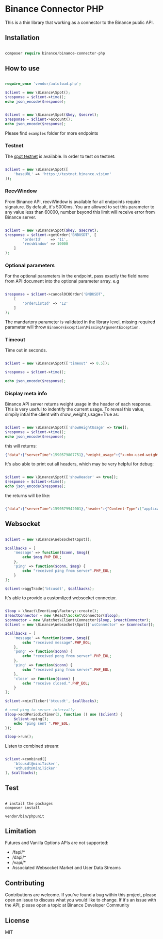 # Binance Connector PHP

This is a thin library that working as a connector to the Binance public API.


## Installation

```php

composer require binance/binance-connector-php

```

## How to use

```php

require_once 'vendor/autoload.php';

$client = new \Binance\Spot();
$response = $client->time();
echo json_encode($response);


$client = new \Binance\Spot($key, $secret);
$response = $client->account();
echo json_encode($response);
```

Please find `examples` folder for more endpoints

### Testnet

The [spot testnet](https://testnet.binance.vision/) is available. In order to test on testnet:

```php

$client = new \Binance\Spot([
    'baseURL' => 'https://testnet.binance.vision'
]);
```

### RecvWindow

From Binance API, recvWindow is available for all endpoints require signature. By default, it's 5000ms. You are allowed to set this parameter to any value less than 60000, number beyond this limit will receive error from Binance server.

```php

$client = new \Binance\Spot($key, $secret);
$response = $client->getOrder('BNBUSDT', [
        'orderId'    => '11',
        'recvWindow' => 10000
    ]
);

```

### Optional parameters

For the optional parameters in the endpoint, pass exactly the field name from API document into the optional parameter array. e.g

```php

$response = $client->cancelOCOOrder('BNBUSDT',
    [
        'orderListId' => '12'
    ]
);

```

The mandartory parameter is validated in the library level, missing required parameter will throw `Binance\Exception\MissingArgumentException`.

### Timeout

Time out in seconds.

```php

$client = new \Binance\Spot(['timeout' => 0.5]);

$response = $client->time();

echo json_encode($response);

```

### Display meta info

Binance API server returns weight usage in the header of each response. This is very useful to indentify the current usage. To reveal this value, simpily intial the client with show_weight_usage=True as:

```php

$client = new \Binance\Spot(['showWeightUsage' => true]);
$response = $client->time();
echo json_encode($response);
```

this will returns:

```json
{"data":{"serverTime":1590579807751},"weight_usage":{"x-mbx-used-weight":["2"],"x-mbx-used-weight-1m":["2"]}}
```

It's also able to print out all headers, which may be very helpful for debug:

```php

$client = new \Binance\Spot(['showHeader' => true]);
$response = $client->time();
echo json_encode($response);
```
the returns will be like:

```json

{"data":{"serverTime":1590579942001},"header":{"Content-Type":["application/json;charset=utf-8"],"Transfer-Encoding":["chunked"],...}}
```

## Websocket

```php

$client = new \Binance\Websocket\Spot();

$callbacks = [
    'message' => function($conn, $msg){
        echo $msg.PHP_EOL;
    },
    'ping' => function($conn, $msg) {
        echo "received ping from server".PHP_EOL;
    }
];

$client->aggTrade('btcusdt', $callbacks);

```

It's able to provide a customlized websocket connector.

```php

$loop = \React\EventLoop\Factory::create();
$reactConnector = new \React\Socket\Connector($loop);
$connector = new \Ratchet\Client\Connector($loop, $reactConnector);
$client = new \Binance\Websocket\Spot(['wsConnector' => $connector]);

$callbacks = [
    'message' => function($conn, $msg){
        echo "received message".PHP_EOL;
    },
    'pong' => function($conn) {
        echo "received pong from server".PHP_EOL;
    },
    'ping' => function($conn) {
        echo "received ping from server".PHP_EOL;
    },
    'close' => function($conn) {
        echo "receive closed.".PHP_EOL;
    }
];

$client->miniTicker('btcusdt', $callbacks);

# send ping to server intervally
$loop->addPeriodicTimer(2, function () use ($client) {
    $client->ping();
    echo "ping sent ".PHP_EOL;
});

$loop->run();

```

Listen to combined stream:
```php

$client->combined([
    'btcusdt@miniTicker',
    'ethusdt@miniTicker'
], $callbacks);

```

## Test

```shell

# install the packages
composer install

vendor/bin/phpunit
```

## Limitation
Futures and Vanilla Options APIs are not supported:

- /fapi/*
- /dapi/*
- /vapi/*
- Associated Websocket Market and User Data Streams


## Contributing
Contributions are welcome.
If you've found a bug within this project, please open an issue to discuss what you would like to change.
If it's an issue with the API, please open a topic at Binance Developer Community

## License
MIT
